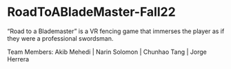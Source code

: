 # RoadToABladeMaster-Fall22
“Road to a Blademaster” is a VR fencing game that immerses the player as if they were a professional swordsman.

Team Members: Akib Mehedi | Narin Solomon | Chunhao Tang | Jorge Herrera
